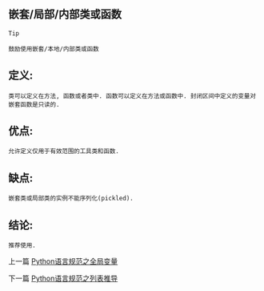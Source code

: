 <!--
author: Jack.Spanrrows
date: 2019-02-13 
title: Python语言规范之嵌套/局部/内部类或函数
tags: Python3,风格指南
category: Python3,python
status: publish
summary: Python语言规范之嵌套/局部/内部类或函数
-->

## 嵌套/局部/内部类或函数

```Tip```
```
鼓励使用嵌套/本地/内部类或函数
```

## 定义:
```
类可以定义在方法, 函数或者类中. 函数可以定义在方法或函数中. 封闭区间中定义的变量对嵌套函数是只读的.
```

## 优点:
```
允许定义仅用于有效范围的工具类和函数.
```

## 缺点:
```
嵌套类或局部类的实例不能序列化(pickled).
```

## 结论:
```
推荐使用.
```

上一篇 [Python语言规范之全局变量](https://www.imlaoa.com/blog/py3-language-style5.html)

下一篇 [Python语言规范之列表推导](https://www.imlaoa.com/blog/py3-language-style7.html)
